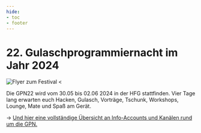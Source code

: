 ```yaml
---
hide:
- toc
- footer
---
```


# 22. Gulaschprogrammiernacht im Jahr 2024 

![Flyer zum Festival <](https://entropia.de/Datei:Gpn22-plakat.png)

Die GPN22 wird vom 30.05 bis 02.06 2024 in der HFG stattfinden. Vier Tage lang erwarten euch Hacken, Gulasch, Vorträge, Tschunk, Workshops, Lounge, Mate und Spaß am Gerät.

→ [Und hier eine vollständige Übersicht an Info-Accounts und Kanälen rund um die GPN.](https://entropia.de/FederatedGulasch)

